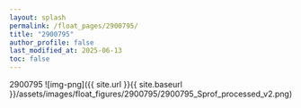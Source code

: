 ```yaml
---
layout: splash
permalink: /float_pages/2900795/
title: "2900795"
author_profile: false
last_modified_at: 2025-06-13
toc: false
---
```

 
2900795
![img-png]({{ site.url }}{{ site.baseurl }}/assets/images/float_figures/2900795/2900795_Sprof_processed_v2.png)